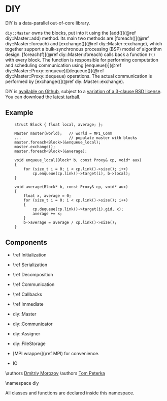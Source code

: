 DIY
===

DIY is a data-parallel out-of-core library.

`diy::Master` owns the blocks, put into it using the
[add()](@ref diy::Master::add)
method.  Its main two methods are [foreach()](@ref diy::Master::foreach) and
[exchange()](@ref diy::Master::exchange),
which together support a bulk-synchronous processing (BSP) model of algorithm design.
[foreach(f)](@ref diy::Master::foreach) calls back a function `f()` with every block.
The function is responsible for performing computation and scheduling communication using
[enqueue()](@ref diy::Master::Proxy::enqueue)/[dequeue()](@ref diy::Master::Proxy::dequeue)
operations. The actual communication is performed by
[exchange()](@ref diy::Master::exchange).

DIY is [available on Github](http://github.com/diatomic/diy2),
subject to a [variation of a 3-clause BSD license](https://github.com/diatomic/diy2/blob/master/LICENSE.txt).
You can download the [latest tarball](https://github.com/diatomic/diy2/archive/master.tar.gz).


Example
-------

~~~~{.cpp}
    struct Block { float local, average; };

    Master master(world);   // world = MPI_Comm
    ...                     // populate master with blocks
    master.foreach<Block>(&enqueue_local);
    master.exchange();
    master.foreach<Block>(&average);

    void enqueue_local(Block* b, const Proxy& cp, void* aux)
    {
        for (size_t i = 0; i < cp.link()->size(); i++)
            cp.enqueue(cp.link()->target(i), b->local);
    }

    void average(Block* b, const Proxy& cp, void* aux)
    {
        float x, average = 0;
        for (size_t i = 0; i < cp.link()->size(); i++)
        {
            cp.dequeue(cp.link()->target(i).gid, x);
            average += x;
        }
        b->average = average / cp.link()->size();
    }
~~~~


Components
----------

 - \ref Initialization
 - \ref Serialization
 - \ref Decomposition
 - \ref Communication
 - \ref Callbacks
 - \ref Immediate

 - diy::Master
 - diy::Communicator
 - diy::Assigner
 - diy::FileStorage
 - [MPI wrapper](\ref MPI) for convenience.
 - IO

\authors [Dmitriy Morozov](http://mrzv.org)
\authors [Tom Peterka](http://www.mcs.anl.gov/~tpeterka/)

\namespace diy

All classes and functions are declared inside this namespace.
